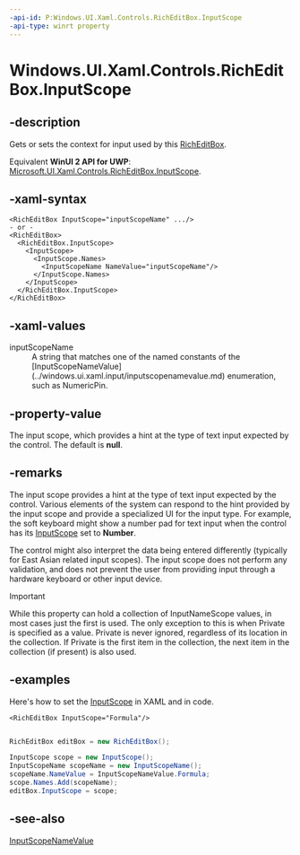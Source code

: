 ```yaml
---
-api-id: P:Windows.UI.Xaml.Controls.RichEditBox.InputScope
-api-type: winrt property
---
```


<!-- Property syntax
public Windows.UI.Xaml.Input.InputScope InputScope { get;  set; }
-->

# Windows.UI.Xaml.Controls.RichEditBox.InputScope

## -description

Gets or sets the context for input used by this [RichEditBox](richeditbox.md).

Equivalent **WinUI 2 API for UWP**: [Microsoft.UI.Xaml.Controls.RichEditBox.InputScope](/windows/winui/api/microsoft.ui.xaml.controls.richeditbox.inputscope).

## -xaml-syntax

```xaml
<RichEditBox InputScope="inputScopeName" .../>
- or -
<RichEditBox>
  <RichEditBox.InputScope>
    <InputScope>
      <InputScope.Names>
        <InputScopeName NameValue="inputScopeName"/>
      </InputScope.Names>
    </InputScope>
  </RichEditBox.InputScope>
</RichEditBox>
```

## -xaml-values

<dl><dt>inputScopeName</dt><dd>A string that matches one of the named constants of the [InputScopeNameValue](../windows.ui.xaml.input/inputscopenamevalue.md) enumeration, such as NumericPin.</dd>
</dl>

## -property-value

The input scope, which provides a hint at the type of text input expected by the control. The default is **null**.

## -remarks

The input scope provides a hint at the type of text input expected by the control. Various elements of the system can respond to the hint provided by the input scope and provide a specialized UI for the input type. For example, the soft keyboard might show a number pad for text input when the control has its [InputScope](../windows.ui.xaml.input/inputscope.md) set to **Number**.

The control might also interpret the data being entered differently (typically for East Asian related input scopes). The input scope does not perform any validation, and does not prevent the user from providing input through a hardware keyboard or other input device.

> [!Important]
> While this property can hold a collection of InputNameScope values, in most cases just the first is used. The only exception to this is when Private is specified as a value. Private is never ignored, regardless of its location in the collection.  If Private is the first item in the collection, the next item in the collection (if present) is also used.

## -examples

Here's how to set the [InputScope](../windows.ui.xaml.input/inputscope.md) in XAML and in code.

```xaml
<RichEditBox InputScope="Formula"/>
```

```csharp

RichEditBox editBox = new RichEditBox();

InputScope scope = new InputScope();
InputScopeName scopeName = new InputScopeName();
scopeName.NameValue = InputScopeNameValue.Formula;
scope.Names.Add(scopeName);
editBox.InputScope = scope;
```

## -see-also

[InputScopeNameValue](../windows.ui.xaml.input/inputscopenamevalue.md)
